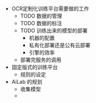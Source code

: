 - OCR定制化训练平台需要做的工作
	- TODO 数据的管理
	- TODO 数据的标注
	- TODO 训练出来的模型的部署
		- 机器的配置
		- 私有化部署还是公有云部署
		- 引擎的效率
	- 部署完服务的调用
- 固定版式的训练平台
	- 规则的设定
- AiLab 的规划
	- 收集模型
	-